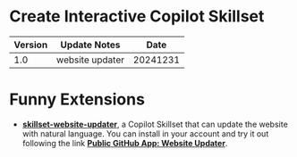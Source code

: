 # Create Interactive Copilot Skillset

| **Version** | **Update Notes** | **Date** |
| ----------- | ---------------- | -------- |
| 1.0    | website updater           | 20241231 |


# Funny Extensions
- [**skillset-website-updater**](https://github.com/satomic/copilot-funny-extensions/skillset-website-updater), a Copilot Skillset that can update the website with natural language. You can install in your account and try it out following the link [**Public GitHub App: Website Updater**](https://github.com/apps/website-updater).


